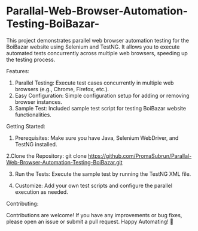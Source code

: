 # Parallal-Web-Browser-Automation-Testing-BoiBazar-
This project demonstrates parallel web browser automation testing for the BoiBazar website using Selenium and TestNG. 
It allows you to execute automated tests concurrently across multiple web browsers, speeding up the testing process.

Features:

1. Parallel Testing: Execute test cases concurrently in multiple web browsers (e.g., Chrome, Firefox, etc.).
2. Easy Configuration: Simple configuration setup for adding or removing browser instances.
3. Sample Test: Included sample test script for testing BoiBazar website functionalities.
   
Getting Started:

1. Prerequisites: Make sure you have Java, Selenium WebDriver, and TestNG installed.

2.Clone the Repository: git clone https://github.com/PromaSubrun/Parallal-Web-Browser-Automation-Testing-BoiBazar.git

3. Run the Tests: Execute the sample test by running the TestNG XML file.

4. Customize: Add your own test scripts and configure the parallel execution as needed.

Contributing:

Contributions are welcome! If you have any improvements or bug fixes, please open an issue or submit a pull request.
Happy Automating! 🚀
